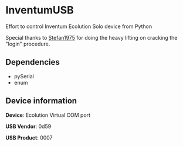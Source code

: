 # InventumUSB
Effort to control Inventum Ecolution Solo device from Python

Special thanks to [Stefan1975](https://tweakers.net/gallery/227200) for doing the heavy lifting on cracking the "login" procedure.

## Dependencies

* pySerial
* enum

## Device information

**Device**: Ecolution Virtual COM port
 
**USB Vendor**: 0d59

**USB Product**: 0007
